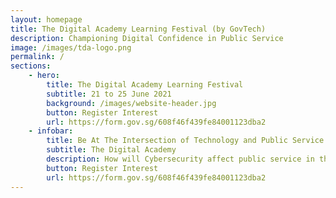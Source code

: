 ```yaml
---
layout: homepage
title: The Digital Academy Learning Festival (by GovTech)
description: Championing Digital Confidence in Public Service
image: /images/tda-logo.png
permalink: /
sections:
    - hero:
        title: The Digital Academy Learning Festival
        subtitle: 21 to 25 June 2021
        background: /images/website-header.jpg
        button: Register Interest
        url: https://form.gov.sg/608f46f439fe84001123dba2
    - infobar:
        title: Be At The Intersection of Technology and Public Service
        subtitle: The Digital Academy
        description: How will Cybersecurity affect public service in the next 5 years?<br>What are the Challenges of Digital Product Development in the Public Sector?<br>Why is it vital to upskill public service on ICT & SS competencies through The Digital Academy?<br>Attend the complimentary week-long Learning Festival and hear from experts and leaders from industry leading organisations such as Google, Microsoft, Secure Code Warrior, NUS-ISS, GovTech, Coursera and more!<br><br>Be immersed in a myriad of activities such as webinars, panel discussions, workshops, Secure Coding Tournament and get a taste of courses that will be delivered at The Digital Academy. Designed for the public service, explore the line-up of exciting programmes across five different tracks:<br>Day 1 - Cybersecurity<br>Day 2 - Apps Infrastructure & ICT Infrastructure<br>Day 3 - Apps Management & Apps Development<br>Day 4 - Technology & Product Management, Data Science & AI<br>Day 5 - New Technology<br><br>More details are coming your way soon.<br>
        button: Register Interest
        url: https://form.gov.sg/608f46f439fe84001123dba2
---
```



